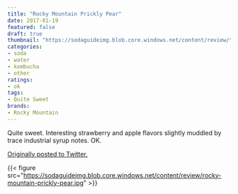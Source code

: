 ```yaml
---
title: "Rocky Mountain Prickly Pear"
date: 2017-01-19
featured: false
draft: true
thumbnail: "https://sodaguideimg.blob.core.windows.net/content/review/thumbs/rocky-mountain-prickly-pear.jpg"
categories:
- soda
- water
- kombucha
- other
ratings:
- ok
tags:
- Quite Sweet
brands:
- Rocky Mountain
---
```


Quite sweet. Interesting strawberry and apple flavors slightly muddled by trace industrial syrup notes. OK.

[Originally posted to Twitter.](https://twitter.com/Cavorter/status/822173600652345347)

{{< figure src="https://sodaguideimg.blob.core.windows.net/content/review/rocky-mountain-prickly-pear.jpg" >}}

